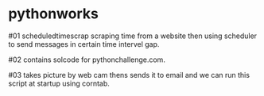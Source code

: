 # pythonworks
#01 scheduledtimescrap
scraping time from a website then using scheduler to send messages in certain time intervel gap.

#02 contains solcode for pythonchallenge.com.

#03 takes picture by web cam thens sends it to email and we can run this script at startup using corntab. 
